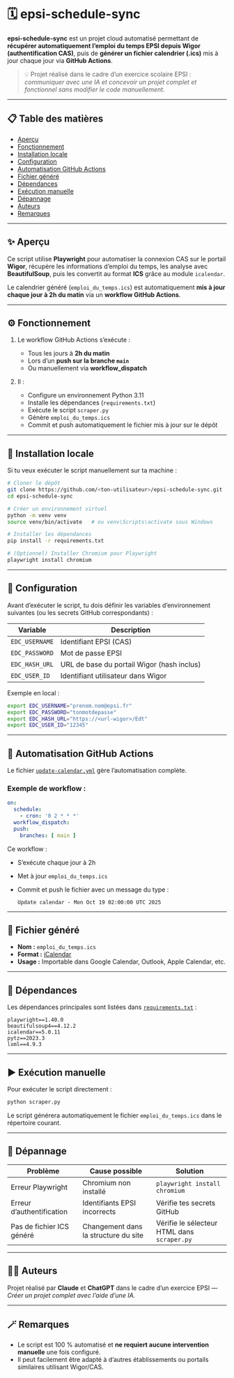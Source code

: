 # 🗓️ epsi-schedule-sync

**epsi-schedule-sync** est un projet cloud automatisé permettant de **récupérer automatiquement l’emploi du temps EPSI depuis Wigor (authentification CAS)**, puis de **générer un fichier calendrier (.ics)** mis à jour chaque jour via **GitHub Actions**.

> 💡 Projet réalisé dans le cadre d’un exercice scolaire EPSI : *communiquer avec une IA et concevoir un projet complet et fonctionnel sans modifier le code manuellement.*

---

## 📋 Table des matières
- [Aperçu](#-aperçu)
- [Fonctionnement](#fonctionnement)
- [Installation locale](#-installation-locale)
- [Configuration](#-configuration)
- [Automatisation GitHub Actions](#-automatisation-github-actions)
- [Fichier généré](#-fichier-généré)
- [Dépendances](#-dépendances)
- [Exécution manuelle](#exécution-manuelle)
- [Dépannage](#-dépannage)
- [Auteurs](#auteurs)
- [Remarques](#-remarques)

---

## ✨ Aperçu

Ce script utilise **Playwright** pour automatiser la connexion CAS sur le portail **Wigor**, récupère les informations d’emploi du temps, les analyse avec **BeautifulSoup**, puis les convertit au format **ICS** grâce au module `icalendar`.

Le calendrier généré (`emploi_du_temps.ics`) est automatiquement **mis à jour chaque jour à 2h du matin** via un **workflow GitHub Actions**.

---

## ⚙️ Fonctionnement

1. Le workflow GitHub Actions s’exécute :
   - Tous les jours à **2h du matin**
   - Lors d’un **push sur la branche `main`**
   - Ou manuellement via **workflow_dispatch**

2. Il :
   - Configure un environnement Python 3.11
   - Installe les dépendances (`requirements.txt`)
   - Exécute le script `scraper.py`
   - Génère `emploi_du_temps.ics`
   - Commit et push automatiquement le fichier mis à jour sur le dépôt

---

## 🧩 Installation locale

Si tu veux exécuter le script manuellement sur ta machine :

```bash
# Cloner le dépôt
git clone https://github.com/<ton-utilisateur>/epsi-schedule-sync.git
cd epsi-schedule-sync

# Créer un environnement virtuel
python -m venv venv
source venv/bin/activate   # ou venv\Scripts\activate sous Windows

# Installer les dépendances
pip install -r requirements.txt

# (Optionnel) Installer Chromium pour Playwright
playwright install chromium
````

---

## 🔐 Configuration

Avant d’exécuter le script, tu dois définir les variables d’environnement suivantes (ou les secrets GitHub correspondants) :

| Variable       | Description                                |
| -------------- | ------------------------------------------ |
| `EDC_USERNAME` | Identifiant EPSI (CAS)                     |
| `EDC_PASSWORD` | Mot de passe EPSI                          |
| `EDC_HASH_URL` | URL de base du portail Wigor (hash inclus) |
| `EDC_USER_ID`  | Identifiant utilisateur dans Wigor         |

Exemple en local :

```bash
export EDC_USERNAME="prenom.nom@epsi.fr"
export EDC_PASSWORD="tonmotdepasse"
export EDC_HASH_URL="https://<url-wigor>/Edt"
export EDC_USER_ID="12345"
```

---

## 🤖 Automatisation GitHub Actions

Le fichier [`update-calendar.yml`](.github/workflows/update-calendar.yml) gère l’automatisation complète.

### Exemple de workflow :

```yaml
on:
  schedule:
    - cron: '0 2 * * *'
  workflow_dispatch:
  push:
    branches: [ main ]
```

Ce workflow :

* S’exécute chaque jour à 2h
* Met à jour `emploi_du_temps.ics`
* Commit et push le fichier avec un message du type :

  ```
  Update calendar - Mon Oct 19 02:00:00 UTC 2025
  ```

---

## 📅 Fichier généré

* **Nom :** `emploi_du_temps.ics`
* **Format :** [iCalendar](https://icalendar.org/)
* **Usage :** Importable dans Google Calendar, Outlook, Apple Calendar, etc.

---

## 🧰 Dépendances

Les dépendances principales sont listées dans [`requirements.txt`](requirements.txt) :

```text
playwright==1.40.0
beautifulsoup4==4.12.2
icalendar==5.0.11
pytz==2023.3
lxml==4.9.3
```

---

## ▶️ Exécution manuelle

Pour exécuter le script directement :

```bash
python scraper.py
```

Le script générera automatiquement le fichier `emploi_du_temps.ics` dans le répertoire courant.

---

## 🧯 Dépannage

| Problème                  | Cause possible                       | Solution                                    |
| ------------------------- | ------------------------------------ | ------------------------------------------- |
| Erreur Playwright         | Chromium non installé                | `playwright install chromium`               |
| Erreur d’authentification | Identifiants EPSI incorrects         | Vérifie tes secrets GitHub                  |
| Pas de fichier ICS généré | Changement dans la structure du site | Vérifie le sélecteur HTML dans `scraper.py` |

---

## 👩‍💻 Auteurs

Projet réalisé par **Claude** et **ChatGPT** dans le cadre d’un exercice EPSI — *Créer un projet complet avec l’aide d’une IA.*

---

## 🪄 Remarques

* Le script est 100 % automatisé et **ne requiert aucune intervention manuelle** une fois configuré.
* Il peut facilement être adapté à d’autres établissements ou portails similaires utilisant Wigor/CAS.
